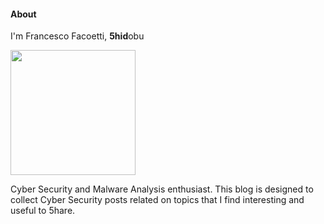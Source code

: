 #### About

I'm Francesco Facoetti, **5hid**obu

<img src="https://github.com/user-attachments/assets/f054208e-722c-4c1a-9df1-42482bc6a706" width="200" height="200">

Cyber Security and Malware Analysis enthusiast. 
This blog is designed to collect Cyber Security posts related on topics that I find interesting and useful to 5hare.



